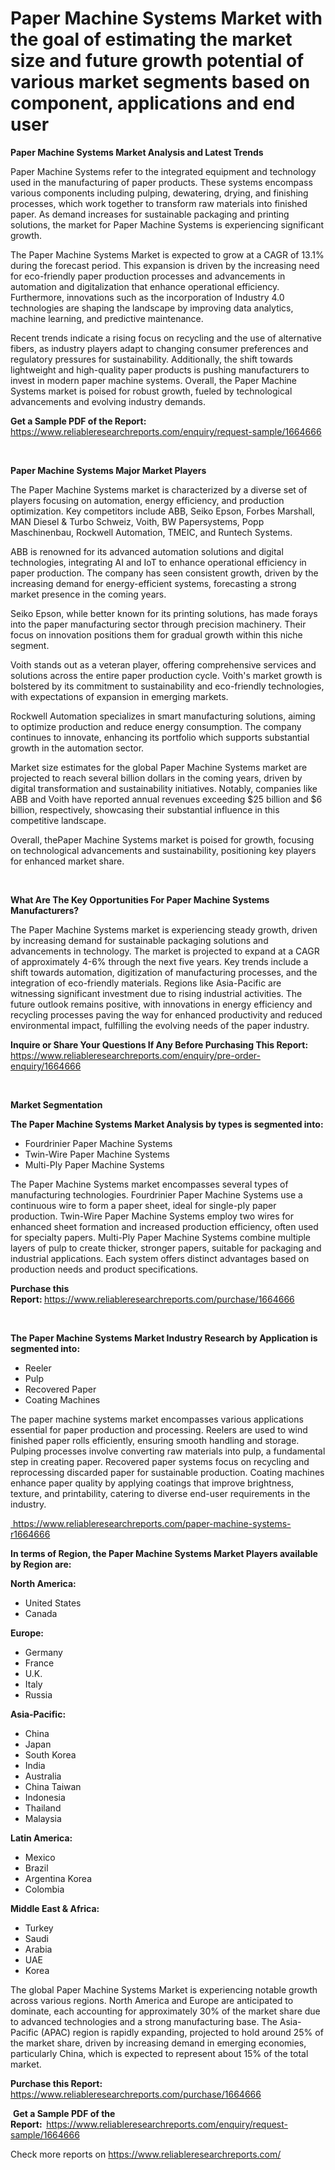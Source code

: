 <p><h1>Paper Machine Systems Market with the goal of estimating the market size and future growth potential of various market segments based on component, applications and end user</h1></p><p><strong>Paper Machine Systems Market Analysis and Latest Trends</strong></p>
<p><p>Paper Machine Systems refer to the integrated equipment and technology used in the manufacturing of paper products. These systems encompass various components including pulping, dewatering, drying, and finishing processes, which work together to transform raw materials into finished paper. As demand increases for sustainable packaging and printing solutions, the market for Paper Machine Systems is experiencing significant growth.</p><p>The Paper Machine Systems Market is expected to grow at a CAGR of 13.1% during the forecast period. This expansion is driven by the increasing need for eco-friendly paper production processes and advancements in automation and digitalization that enhance operational efficiency. Furthermore, innovations such as the incorporation of Industry 4.0 technologies are shaping the landscape by improving data analytics, machine learning, and predictive maintenance.</p><p>Recent trends indicate a rising focus on recycling and the use of alternative fibers, as industry players adapt to changing consumer preferences and regulatory pressures for sustainability. Additionally, the shift towards lightweight and high-quality paper products is pushing manufacturers to invest in modern paper machine systems. Overall, the Paper Machine Systems market is poised for robust growth, fueled by technological advancements and evolving industry demands.</p></p>
<p><strong>Get a Sample PDF of the Report:&nbsp;</strong> <a href="https://www.reliableresearchreports.com/enquiry/request-sample/1664666?utm_campaign=3430&utm_medium=2&utm_source=Github&utm_content=ia&utm_term=23032025&utm_id=paper-machine-systems">https://www.reliableresearchreports.com/enquiry/request-sample/1664666</a></p>
<p>&nbsp;</p>
<p><strong>Paper Machine Systems Major Market Players</strong></p>
<p><p>The Paper Machine Systems market is characterized by a diverse set of players focusing on automation, energy efficiency, and production optimization. Key competitors include ABB, Seiko Epson, Forbes Marshall, MAN Diesel & Turbo Schweiz, Voith, BW Papersystems, Popp Maschinenbau, Rockwell Automation, TMEIC, and Runtech Systems.</p><p>ABB is renowned for its advanced automation solutions and digital technologies, integrating AI and IoT to enhance operational efficiency in paper production. The company has seen consistent growth, driven by the increasing demand for energy-efficient systems, forecasting a strong market presence in the coming years.</p><p>Seiko Epson, while better known for its printing solutions, has made forays into the paper manufacturing sector through precision machinery. Their focus on innovation positions them for gradual growth within this niche segment.</p><p>Voith stands out as a veteran player, offering comprehensive services and solutions across the entire paper production cycle. Voith's market growth is bolstered by its commitment to sustainability and eco-friendly technologies, with expectations of expansion in emerging markets.</p><p>Rockwell Automation specializes in smart manufacturing solutions, aiming to optimize production and reduce energy consumption. The company continues to innovate, enhancing its portfolio which supports substantial growth in the automation sector.</p><p>Market size estimates for the global Paper Machine Systems market are projected to reach several billion dollars in the coming years, driven by digital transformation and sustainability initiatives. Notably, companies like ABB and Voith have reported annual revenues exceeding $25 billion and $6 billion, respectively, showcasing their substantial influence in this competitive landscape. </p><p>Overall, thePaper Machine Systems market is poised for growth, focusing on technological advancements and sustainability, positioning key players for enhanced market share.</p></p>
<p>&nbsp;</p>
<p><strong>What Are The Key Opportunities For Paper Machine Systems Manufacturers?</strong></p>
<p><p>The Paper Machine Systems market is experiencing steady growth, driven by increasing demand for sustainable packaging solutions and advancements in technology. The market is projected to expand at a CAGR of approximately 4-6% through the next five years. Key trends include a shift towards automation, digitization of manufacturing processes, and the integration of eco-friendly materials. Regions like Asia-Pacific are witnessing significant investment due to rising industrial activities. The future outlook remains positive, with innovations in energy efficiency and recycling processes paving the way for enhanced productivity and reduced environmental impact, fulfilling the evolving needs of the paper industry.</p></p>
<p><strong>Inquire or Share Your Questions If Any Before Purchasing This Report:</strong> <a href="https://www.reliableresearchreports.com/enquiry/pre-order-enquiry/1664666?utm_campaign=3430&utm_medium=2&utm_source=Github&utm_content=ia&utm_term=23032025&utm_id=paper-machine-systems">https://www.reliableresearchreports.com/enquiry/pre-order-enquiry/1664666</a></p>
<p>&nbsp;</p>
<p><strong>Market Segmentation</strong></p>
<p><strong>The Paper Machine Systems Market Analysis by types is segmented into:</strong></p>
<p><ul><li>Fourdrinier Paper Machine Systems</li><li>Twin-Wire Paper Machine Systems</li><li>Multi-Ply Paper Machine Systems</li></ul></p>
<p><p>The Paper Machine Systems market encompasses several types of manufacturing technologies. Fourdrinier Paper Machine Systems use a continuous wire to form a paper sheet, ideal for single-ply paper production. Twin-Wire Paper Machine Systems employ two wires for enhanced sheet formation and increased production efficiency, often used for specialty papers. Multi-Ply Paper Machine Systems combine multiple layers of pulp to create thicker, stronger papers, suitable for packaging and industrial applications. Each system offers distinct advantages based on production needs and product specifications.</p></p>
<p><strong>Purchase this Report:&nbsp;</strong><a href="https://www.reliableresearchreports.com/purchase/1664666?utm_campaign=3430&utm_medium=2&utm_source=Github&utm_content=ia&utm_term=23032025&utm_id=paper-machine-systems">https://www.reliableresearchreports.com/purchase/1664666</a></p>
<p>&nbsp;</p>
<p><strong>The Paper Machine Systems Market Industry Research by Application is segmented into:</strong></p>
<p><ul><li>Reeler</li><li>Pulp</li><li>Recovered Paper</li><li>Coating Machines</li></ul></p>
<p><p>The paper machine systems market encompasses various applications essential for paper production and processing. Reelers are used to wind finished paper rolls efficiently, ensuring smooth handling and storage. Pulping processes involve converting raw materials into pulp, a fundamental step in creating paper. Recovered paper systems focus on recycling and reprocessing discarded paper for sustainable production. Coating machines enhance paper quality by applying coatings that improve brightness, texture, and printability, catering to diverse end-user requirements in the industry.</p></p>
<p><a href="https://www.reliableresearchreports.com/paper-machine-systems-r1664666?utm_campaign=3430&utm_medium=2&utm_source=Github&utm_content=ia&utm_term=23032025&utm_id=paper-machine-systems">&nbsp;https://www.reliableresearchreports.com/paper-machine-systems-r1664666</a></p>
<p><strong>In terms of Region, the Paper Machine Systems Market Players available by Region are:</strong></p>
<p>
    <p> <strong> North America: </strong>
        <ul>
            <li>United States</li>
            <li>Canada</li>
        </ul>
        </p> 
    <p> <strong> Europe: </strong>
        <ul>
            <li>Germany</li>
            <li>France</li>
            <li>U.K.</li>
            <li>Italy</li>
            <li>Russia</li>
        </ul>
        </p> 
    <p> <strong> Asia-Pacific: </strong>
        <ul>
            <li>China</li>
            <li>Japan</li>
            <li>South Korea</li>
            <li>India</li>
            <li>Australia</li>
            <li>China Taiwan</li>
            <li>Indonesia</li>
            <li>Thailand</li>
            <li>Malaysia</li>
        </ul>
        </p> 
    <p> <strong> Latin America: </strong>
        <ul>
            <li>Mexico</li>
            <li>Brazil</li>
            <li>Argentina Korea</li>
            <li>Colombia</li>
        </ul>
        </p> 
    <p> <strong> Middle East & Africa: </strong>
        <ul>
            <li>Turkey</li>
            <li>Saudi</li>
            <li>Arabia</li>
            <li>UAE</li>
            <li>Korea</li>
        </ul>
    </p>
    </p>
<p><p>The global Paper Machine Systems Market is experiencing notable growth across various regions. North America and Europe are anticipated to dominate, each accounting for approximately 30% of the market share due to advanced technologies and a strong manufacturing base. The Asia-Pacific (APAC) region is rapidly expanding, projected to hold around 25% of the market share, driven by increasing demand in emerging economies, particularly China, which is expected to represent about 15% of the total market.</p></p>
<p><strong>Purchase this Report: </strong><a href="https://www.reliableresearchreports.com/purchase/1664666?utm_campaign=3430&utm_medium=2&utm_source=Github&utm_content=ia&utm_term=23032025&utm_id=paper-machine-systems">https://www.reliableresearchreports.com/purchase/1664666</a></p>
<p>&nbsp;<strong>Get a Sample PDF of the Report:&nbsp;&nbsp;</strong><a href="https://www.reliableresearchreports.com/enquiry/request-sample/1664666?utm_campaign=3430&utm_medium=2&utm_source=Github&utm_content=ia&utm_term=23032025&utm_id=paper-machine-systems">https://www.reliableresearchreports.com/enquiry/request-sample/1664666</a></p>
<p><strong></strong></p>
<p>Check more reports on <a href="https://www.reliableresearchreports.com/?utm_campaign=3430&utm_medium=2&utm_source=Github&utm_content=ia&utm_term=23032025&utm_id=paper-machine-systems">https://www.reliableresearchreports.com/</a></p>